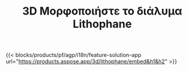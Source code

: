 ﻿---
title: 3D Μορφοποιήστε το διάλυμα Lithophane 
weight: 7730
url: /el/lithophane
limit: 
description: Δημιουργήστε το lithophane σας από το αρχείο 3D από οποιαδήποτε συσκευή
---
{{< blocks/products/pf/agp/i18n/feature-solution-app url="https://products.aspose.app/3d/lithophane/embed&h1&h2" >}} 

